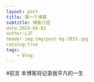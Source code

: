 ```yaml
---
layout: post
title: 第一个博客
subtitle: 博客介绍
data:2024-08-02
author:LJF
header-img:img/post-bg-2015.jpg
catalog:true
tags:
    - Blog
---
```


#前言
本博客将记录我平凡的一生
